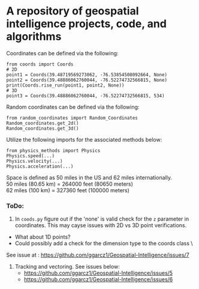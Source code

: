 # A repository of geospatial intelligence projects, code, and algorithms

Coordinates can be defined via the following:

`from coords import Coords`\
`# 2D`\
`point1 = Coords(39.48719569273062, -76.53854508092664, None)`\
`point2 = Coords(39.48886062760044, -76.52274732566815, None)`\
`print(Coords.rise_run(point1, point2, None))`\
`# 3D`\
`point3 = Coords(39.48886062760044, -76.52274732566815, 534)`

Random coordinates can be defined via the following:

`from random_coordinates import Random_Coordinates`\
`Random_coordinates.get_2d()`\
`Random_coordinates.get_3d()`

Utilize the following imports for the associated methods below:

`from physics_methods import Physics`\
`Physics.speed(...)`\
`Physics.velocity(...)`\
`Physics.acceleration(...)`

Space is defined as 50 miles in the US and 62 miles internationally.\
50 miles (80.65 km) = 264000 feet (80650 meters) \
62 miles (100 km) = 327360 feet (100000 meters)


### ToDo: ###
1. In `coods.py` figure out if the 'none' is valid check for the `z` parameter in coordinates.  This may cayse issues with 2D vs 3D point verifications.
  - What about 1D points?
  - Could possibly add a check for the dimension type to the coords class \

See issue at : https://github.com/ggarcz1/Geospatial-Intelligence/issues/7

1. Tracking and vectoring.  See issues below:
   - https://github.com/ggarcz1/Geospatial-Intelligence/issues/5
   - https://github.com/ggarcz1/Geospatial-Intelligence/issues/6
